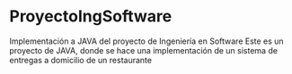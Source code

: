 # ProyectoIngSoftware
Implementación a JAVA del proyecto de Ingeniería en Software
Este es un proyecto de JAVA, donde se hace una implementación de un sistema de entregas a domicilio de un restaurante
